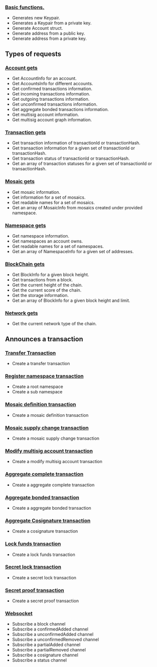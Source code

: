 ###  [Basic functions.](https://github.com/proximax-storage/go-xpx-catapult-sdk/wiki/Examples%3A-Basic-Funtions)
 - Generates new Keypair.
 - Generates a Keypair from a private key.
 - Generate Account struct.
 - Generate address from a public key.
 - Generate address from a private key.
## Types of requests

### [Account gets](https://github.com/proximax-storage/go-xpx-catapult-sdk/wiki/Examples%3A-Get-Account-info)
 - Get AccountInfo for an account.
 - Get AccountsInfo for different accounts.
 - Get confirmed transactions information.
 - Get incoming transactions information.
 - Get outgoing transactions information.
 - Get unconfirmed transactions information.
 - Get aggregate bonded transactions information.
 - Get multisig account information.
 - Get multisig account graph information.

### [Transaction gets](https://github.com/proximax-storage/go-xpx-catapult-sdk/wiki/Examples%3A-Get-Transactions-info)
 - Get transaction information of transactionId or transactionHash.
 - Get transaction information for a given set of transactionId or transactionHash.
 - Get transaction status of transactionId or transactionHash.
 - Get an array of transaction statuses for a given set of transactionId or transactionHash.

### [Mosaic gets](https://github.com/proximax-storage/go-xpx-catapult-sdk/wiki/Examples%3A-Get-Mosaic-info)
 - Get mosaic information.
 - Get information for a set of mosaics.
 - Get readable names for a set of mosaics.
 - Get an array of MosaicInfo from mosaics created under provided namespace.

### [Namespace gets](https://github.com/proximax-storage/go-xpx-catapult-sdk/wiki/Examples%3A-Get-Mosaic-info)
 - Get namespace information.
 - Get namespaces an account owns.
 - Get readable names for a set of namespaces.
 - Get an array of NamespaceInfo for a given set of addresses.

### [BlockChain gets](https://github.com/proximax-storage/go-xpx-catapult-sdk/wiki/Examples%3A-Get-BlockChain-info)
 - Get BlockInfo for a given block height.
 - Get transactions from a block.
 - Get the current height of the chain.
 - Get the current score of the chain.
 - Get the storage information.
 - Get an array of BlockInfo for a given block height and limit.
### [Network gets](https://github.com/proximax-storage/go-xpx-catapult-sdk/wiki/Examples%3A-Get-Network-info)
 - Get the current network type of the chain.
## Announces a transaction
### [Transfer Transaction](https://github.com/proximax-storage/go-xpx-catapult-sdk/wiki/Transfer-Transaction)
 - Create a transfer transaction
### [Register namespace transaction](https://github.com/proximax-storage/go-xpx-catapult-sdk/wiki/Register-namespace-transaction)
 - Create a root namespace
 - Create a sub namespace
### [Mosaic definition transaction](https://github.com/proximax-storage/go-xpx-catapult-sdk/wiki/Mosaic-definition-transaction)
 - Create a mosaic definition transaction
### [Mosaic supply change transaction](https://github.com/proximax-storage/go-xpx-catapult-sdk/wiki/Mosaic-supply-change-transaction)
 - Create a mosaic supply change transaction
### [Modify multisig account transaction](https://github.com/proximax-storage/go-xpx-catapult-sdk/wiki/Modify-multisig-account-transaction)
 - Create a modify multisig account transaction
### [Aggregate complete transaction](https://github.com/proximax-storage/go-xpx-catapult-sdk/wiki/Aggregate-complete-transaction)
 - Create a aggregate complete transaction
### [Aggregate bonded transaction](https://github.com/proximax-storage/go-xpx-catapult-sdk/wiki/Aggregate-bonded-transactions)
 - Create a aggregate bonded transaction
### [Aggregate Cosignature transaction]()
 - Create a cosignature transaction
### [Lock funds transaction]()
 - Create a lock funds transaction
### [Secret lock transaction]()
 - Create a secret lock transaction
### [Secret proof transaction]()
 - Create a secret proof transaction
### [Websocket](https://github.com/proximax-storage/go-xpx-catapult-sdk/wiki/Websocket)
 - Subscribe a block channel
 - Subscribe a confirmedAdded channel
 - Subscribe a unconfirmedAdded channel
 - Subscribe a unconfirmedRemoved channel
 - Subscribe a partialAdded channel
 - Subscribe a partialRemoved channel
 - Subscribe a cosignature channel
 - Subscribe a status channel
